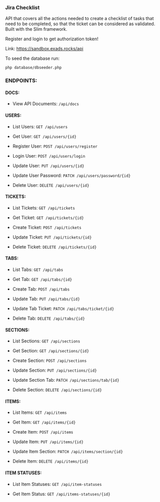 ### Jira Checklist

API that covers all the actions needed to create a checklist of tasks that need to be completed,
so that the ticket can be considered as validated. Built with the Slim framework. 

Register and login to get authorization token!

Link:
https://sandbox.exads.rocks/api

To seed the database run:

```bash
php database/dbseeder.php
```

### ENDPOINTS:

#### DOCS:

- View API Documents: `/api/docs`

#### USERS:

- List Users: `GET /api/users`

- Get User: `GET /api/users/{id}`

- Register User: `POST /api/users/register`

- Login User: `POST /api/users/login`

- Update User: `PUT /api/users/{id}`

- Update User Password: `PATCH /api/users/password/{id}`

- Delete User: `DELETE /api/users/{id}`


#### TICKETS:

- List Tickets: `GET /api/tickets`

- Get Ticket: `GET /api/tickets/{id}`

- Create Ticket: `POST /api/tickets`

- Update Ticket: `PUT /api/tickets/{id}`

- Delete Ticket: `DELETE /api/tickets/{id}`


#### TABS:

- List Tabs: `GET /api/tabs`

- Get Tab: `GET /api/tabs/{id}`

- Create Tab: `POST /api/tabs`

- Update Tab: `PUT /api/tabs/{id}`

- Update Tab Ticket: `PATCH /api/tabs/ticket/{id}` 

- Delete Tab: `DELETE /api/tabs/{id}`


#### SECTIONS:

- List Sections: `GET /api/sections`

- Get Section: `GET /api/sections/{id}`

- Create Section: `POST /api/sections`

- Update Section: `PUT /api/sections/{id}`

- Update Section Tab: `PATCH /api/sections/tab/{id}`

- Delete Section: `DELETE /api/sections/{id}`


#### ITEMS:

- List Items: `GET /api/items`

- Get Item: `GET /api/items/{id}`

- Create Item: `POST /api/items`

- Update Item: `PUT /api/items/{id}`

- Update Item Section: `PATCH /api/items/section/{id}`

- Delete Item: `DELETE /api/items/{id}`


#### ITEM STATUSES:

- List Item Statuses: `GET /api/item-statuses`

- Get Item Status: `GET /api/items-statuses/{id}`
